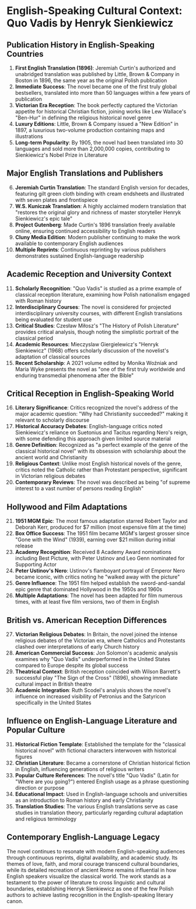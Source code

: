 # English-Speaking Cultural Context: Quo Vadis by Henryk Sienkiewicz

## Publication History in English-Speaking Countries

1. **First English Translation (1896)**: Jeremiah Curtin's authorized and unabridged translation was published by Little, Brown & Company in Boston in 1896, the same year as the original Polish publication
2. **Immediate Success**: The novel became one of the first truly global bestsellers, translated into more than 50 languages within a few years of publication
3. **Victorian Era Reception**: The book perfectly captured the Victorian appetite for historical Christian fiction, joining works like Lew Wallace's "Ben-Hur" in defining the religious historical novel genre
4. **Luxury Editions**: Little, Brown & Company issued a "New Edition" in 1897, a luxurious two-volume production containing maps and illustrations
5. **Long-term Popularity**: By 1905, the novel had been translated into 30 languages and sold more than 2,000,000 copies, contributing to Sienkiewicz's Nobel Prize in Literature

## Major English Translations and Publishers

6. **Jeremiah Curtin Translation**: The standard English version for decades, featuring gilt green cloth binding with cream endsheets and illustrated with seven plates and frontispiece
7. **W.S. Kuniczak Translation**: A highly acclaimed modern translation that "restores the original glory and richness of master storyteller Henryk Sienkiewicz's epic tale"
8. **Project Gutenberg**: Made Curtin's 1896 translation freely available online, ensuring continued accessibility to English readers
9. **Cluny Media Edition**: Modern publisher continuing to make the work available to contemporary English audiences
10. **Multiple Reprints**: Continuous reprinting by various publishers demonstrates sustained English-language readership

## Academic Reception and University Context

11. **Scholarly Recognition**: "Quo Vadis" is studied as a prime example of classical reception literature, examining how Polish nationalism engaged with Roman history
12. **Interdisciplinary Courses**: The novel is considered for projected interdisciplinary university courses, with different English translations being evaluated for student use
13. **Critical Studies**: Czesław Miłosz's "The History of Polish Literature" provides critical analysis, though noting the simplistic portrait of the classical period
14. **Academic Resources**: Mieczyslaw Giergielewicz's "Henryk Sienkiewicz" (1968) offers scholarly discussion of the novelist's adaptation of classical sources
15. **Recent Scholarship**: A 2021 volume edited by Monika Woźniak and Maria Wyke presents the novel as "one of the first truly worldwide and enduring transmedial phenomena after the Bible"

## Critical Reception in English-Speaking World

16. **Literary Significance**: Critics recognized the novel's address of the major academic question: "Why had Christianity succeeded?" making it relevant to scholarly discourse
17. **Historical Accuracy Debates**: English-language critics noted Sienkiewicz's reliance on Suetonius and Tacitus regarding Nero's reign, with some defending this approach given limited source material
18. **Genre Definition**: Recognized as "a perfect example of the genre of the classical historical novel" with its obsession with scholarship about the ancient world and Christianity
19. **Religious Context**: Unlike most English historical novels of the genre, critics noted the Catholic rather than Protestant perspective, significant in Victorian religious debates
20. **Contemporary Reviews**: The novel was described as being "of supreme interest to a vast number of persons reading English"

## Hollywood and Film Adaptations

21. **1951 MGM Epic**: The most famous adaptation starred Robert Taylor and Deborah Kerr, produced for $7 million (most expensive film at the time)
22. **Box Office Success**: The 1951 film became MGM's largest grosser since "Gone with the Wind" (1939), earning over $21 million during initial release
23. **Academy Recognition**: Received 8 Academy Award nominations including Best Picture, with Peter Ustinov and Leo Genn nominated for Supporting Actor
24. **Peter Ustinov's Nero**: Ustinov's flamboyant portrayal of Emperor Nero became iconic, with critics noting he "walked away with the picture"
25. **Genre Influence**: The 1951 film helped establish the sword-and-sandal epic genre that dominated Hollywood in the 1950s and 1960s
26. **Multiple Adaptations**: The novel has been adapted for film numerous times, with at least five film versions, two of them in English

## British vs. American Reception Differences

27. **Victorian Religious Debates**: In Britain, the novel joined the intense religious debates of the Victorian era, where Catholics and Protestants clashed over interpretations of early Church history
28. **American Commercial Success**: Jon Solomon's academic analysis examines why "Quo Vadis" underperformed in the United States compared to Europe despite its global success
29. **Theatrical Context**: British reception coincided with Wilson Barrett's successful play "The Sign of the Cross" (1896), showing immediate cultural impact in British theatre
30. **Academic Integration**: Ruth Scodel's analysis shows the novel's influence on increased visibility of Petronius and the Satyricon specifically in the United States

## Influence on English-Language Literature and Popular Culture

31. **Historical Fiction Template**: Established the template for the "classical historical novel" with fictional characters interwoven with historical figures
32. **Christian Literature**: Became a cornerstone of Christian historical fiction in English, influencing generations of religious writers
33. **Popular Culture References**: The novel's title "Quo Vadis" (Latin for "Where are you going?") entered English usage as a phrase questioning direction or purpose
34. **Educational Impact**: Used in English-language schools and universities as an introduction to Roman history and early Christianity
35. **Translation Studies**: The various English translations serve as case studies in translation theory, particularly regarding cultural adaptation and religious terminology

## Contemporary English-Language Legacy

The novel continues to resonate with modern English-speaking audiences through continuous reprints, digital availability, and academic study. Its themes of love, faith, and moral courage transcend cultural boundaries, while its detailed recreation of ancient Rome remains influential in how English speakers visualize the classical world. The work stands as a testament to the power of literature to cross linguistic and cultural boundaries, establishing Henryk Sienkiewicz as one of the few Polish authors to achieve lasting recognition in the English-speaking literary canon.